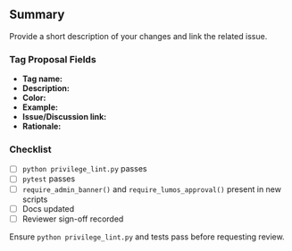 ## Summary
Provide a short description of your changes and link the related issue.

### Tag Proposal Fields
- **Tag name:**
- **Description:**
- **Color:**
- **Example:**
- **Issue/Discussion link:**
- **Rationale:**

### Checklist
- [ ] `python privilege_lint.py` passes
- [ ] `pytest` passes
- [ ] `require_admin_banner()` and `require_lumos_approval()` present in new scripts
- [ ] Docs updated
- [ ] Reviewer sign-off recorded

Ensure `python privilege_lint.py` and tests pass before requesting review.
